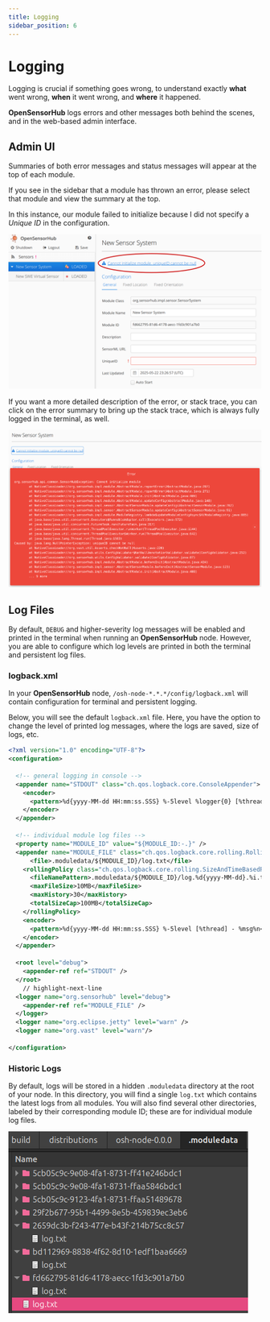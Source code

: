 ```yaml
---
title: Logging
sidebar_position: 6
---
```


# Logging

Logging is crucial if something goes wrong, to understand exactly **what** went wrong, **when** it went wrong, and **where** it happened.

**OpenSensorHub** logs errors and other messages both behind the scenes, and in the web-based admin interface.

## Admin UI

Summaries of both error messages and status messages will appear at the top of each module.

If you see in the sidebar that a module has thrown an error, please select that module and view the summary at the top.

In this instance, our module failed to initialize because I did not specify a *Unique ID* in the configuration.

![Module error summary](../../assets/osh/adminui/logging/moduleerror.png)

If you want a more detailed description of the error, or stack trace, you can click on the error summary to bring up the stack trace, which is always fully logged in the terminal, as well.

![adminstacktrace.png](../../assets/osh/adminui/logging/adminstacktrace.png)

## Log Files
By default, `DEBUG` and higher-severity log messages will be enabled and printed in the terminal when running an **OpenSensorHub** node.
However, you are able to configure which log levels are printed in both the terminal and persistent log files.
### logback.xml
In your **OpenSensorHub** node, `/osh-node-*.*.*/config/logback.xml` will contain configuration for terminal and persistent logging.

Below, you will see the default `logback.xml` file. Here, you have the option to change the level of printed log messages, where the logs are saved, size of logs, etc.

```xml title="/osh-node-*.*.*/config/logback.xml"
<?xml version="1.0" encoding="UTF-8"?>
<configuration>
  
  <!-- general logging in console -->
  <appender name="STDOUT" class="ch.qos.logback.core.ConsoleAppender">
    <encoder>
      <pattern>%d{yyyy-MM-dd HH:mm:ss.SSS} %-5level %logger{0} [%thread] - %msg%n</pattern>
    </encoder>
  </appender>
  
  <!-- individual module log files -->
  <property name="MODULE_ID" value="${MODULE_ID:-.}" />
  <appender name="MODULE_FILE" class="ch.qos.logback.core.rolling.RollingFileAppender">
      <file>.moduledata/${MODULE_ID}/log.txt</file>
    <rollingPolicy class="ch.qos.logback.core.rolling.SizeAndTimeBasedRollingPolicy">
      <fileNamePattern>.moduledata/${MODULE_ID}/log.%d{yyyy-MM-dd}.%i.txt</fileNamePattern>
      <maxFileSize>10MB</maxFileSize>
      <maxHistory>30</maxHistory>
      <totalSizeCap>100MB</totalSizeCap>
    </rollingPolicy>
    <encoder>
      <pattern>%d{yyyy-MM-dd HH:mm:ss.SSS} %-5level [%thread] - %msg%n</pattern>
    </encoder>
  </appender>
  
  <root level="debug">
    <appender-ref ref="STDOUT" />
  </root>
    // highlight-next-line
  <logger name="org.sensorhub" level="debug">
    <appender-ref ref="MODULE_FILE" />
  </logger>
  <logger name="org.eclipse.jetty" level="warn" />
  <logger name="org.vast" level="warn"/>
  
</configuration>
```
### Historic Logs

By default, logs will be stored in a hidden `.moduledata` directory at the root of your node.
In this directory, you will find a single `log.txt` which contains the latest logs from all modules.
You will also find several other directories, labeled by their corresponding module ID; these are for individual module log files.

![Log files directory structure](../../assets/osh/adminui/logging/logfiles.png)
